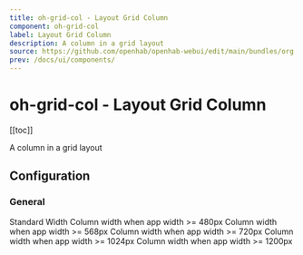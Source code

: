 ```yaml
---
title: oh-grid-col - Layout Grid Column
component: oh-grid-col
label: Layout Grid Column
description: A column in a grid layout
source: https://github.com/openhab/openhab-webui/edit/main/bundles/org.openhab.ui/doc/components/oh-grid-col.md
prev: /docs/ui/components/
---
```


# oh-grid-col - Layout Grid Column

<!-- Put a screenshot here if relevant:
![](./images/oh-grid-col/header.jpg)
-->

[[toc]]

<!-- Note: you can overwrite the definition-provided description and add your own intro/additional sections instead -->
<!-- DO NOT REMOVE the following comments if you intend to keep the definition-provided description -->
<!-- GENERATED componentDescription -->
A column in a grid layout
<!-- GENERATED /componentDescription -->

## Configuration

<!-- DO NOT REMOVE the following comments -->
<!-- GENERATED props -->
### General
<div class="props">
<PropGroup label="General">
<PropBlock type="TEXT" name="width" label="Width">
  <PropDescription>
    Standard Width
  </PropDescription>
  <PropOptions>
    <PropOption value="5" label="5 %" />
    <PropOption value="10" label="10 %" />
    <PropOption value="15" label="15 %" />
    <PropOption value="20" label="20 %" />
    <PropOption value="25" label="25 %" />
    <PropOption value="30" label="30 %" />
    <PropOption value="33" label="33 %" />
    <PropOption value="35" label="35 %" />
    <PropOption value="40" label="40 %" />
    <PropOption value="45" label="45 %" />
    <PropOption value="50" label="50 %" />
    <PropOption value="55" label="55 %" />
    <PropOption value="60" label="60 %" />
    <PropOption value="65" label="65 %" />
    <PropOption value="66" label="66 %" />
    <PropOption value="70" label="70 %" />
    <PropOption value="75" label="75 %" />
    <PropOption value="80" label="80 %" />
    <PropOption value="85" label="85 %" />
    <PropOption value="90" label="90 %" />
    <PropOption value="95" label="95 %" />
    <PropOption value="100" label="100 %" />
  </PropOptions>
</PropBlock>
<PropBlock type="TEXT" name="xsmall" label="Width (XS)">
  <PropDescription>
    Column width when app width >= 480px
  </PropDescription>
  <PropOptions>
    <PropOption value="5" label="5 %" />
    <PropOption value="10" label="10 %" />
    <PropOption value="15" label="15 %" />
    <PropOption value="20" label="20 %" />
    <PropOption value="25" label="25 %" />
    <PropOption value="30" label="30 %" />
    <PropOption value="33" label="33 %" />
    <PropOption value="35" label="35 %" />
    <PropOption value="40" label="40 %" />
    <PropOption value="45" label="45 %" />
    <PropOption value="50" label="50 %" />
    <PropOption value="55" label="55 %" />
    <PropOption value="60" label="60 %" />
    <PropOption value="65" label="65 %" />
    <PropOption value="66" label="66 %" />
    <PropOption value="70" label="70 %" />
    <PropOption value="75" label="75 %" />
    <PropOption value="80" label="80 %" />
    <PropOption value="85" label="85 %" />
    <PropOption value="90" label="90 %" />
    <PropOption value="95" label="95 %" />
    <PropOption value="100" label="100 %" />
  </PropOptions>
</PropBlock>
<PropBlock type="TEXT" name="small" label="Width (S)">
  <PropDescription>
    Column width when app width >= 568px
  </PropDescription>
  <PropOptions>
    <PropOption value="5" label="5 %" />
    <PropOption value="10" label="10 %" />
    <PropOption value="15" label="15 %" />
    <PropOption value="20" label="20 %" />
    <PropOption value="25" label="25 %" />
    <PropOption value="30" label="30 %" />
    <PropOption value="33" label="33 %" />
    <PropOption value="35" label="35 %" />
    <PropOption value="40" label="40 %" />
    <PropOption value="45" label="45 %" />
    <PropOption value="50" label="50 %" />
    <PropOption value="55" label="55 %" />
    <PropOption value="60" label="60 %" />
    <PropOption value="65" label="65 %" />
    <PropOption value="66" label="66 %" />
    <PropOption value="70" label="70 %" />
    <PropOption value="75" label="75 %" />
    <PropOption value="80" label="80 %" />
    <PropOption value="85" label="85 %" />
    <PropOption value="90" label="90 %" />
    <PropOption value="95" label="95 %" />
    <PropOption value="100" label="100 %" />
  </PropOptions>
</PropBlock>
<PropBlock type="TEXT" name="medium" label="Width (M)">
  <PropDescription>
    Column width when app width >= 720px
  </PropDescription>
  <PropOptions>
    <PropOption value="5" label="5 %" />
    <PropOption value="10" label="10 %" />
    <PropOption value="15" label="15 %" />
    <PropOption value="20" label="20 %" />
    <PropOption value="25" label="25 %" />
    <PropOption value="30" label="30 %" />
    <PropOption value="33" label="33 %" />
    <PropOption value="35" label="35 %" />
    <PropOption value="40" label="40 %" />
    <PropOption value="45" label="45 %" />
    <PropOption value="50" label="50 %" />
    <PropOption value="55" label="55 %" />
    <PropOption value="60" label="60 %" />
    <PropOption value="65" label="65 %" />
    <PropOption value="66" label="66 %" />
    <PropOption value="70" label="70 %" />
    <PropOption value="75" label="75 %" />
    <PropOption value="80" label="80 %" />
    <PropOption value="85" label="85 %" />
    <PropOption value="90" label="90 %" />
    <PropOption value="95" label="95 %" />
    <PropOption value="100" label="100 %" />
  </PropOptions>
</PropBlock>
<PropBlock type="TEXT" name="large" label="Width (L)">
  <PropDescription>
    Column width when app width >= 1024px
  </PropDescription>
  <PropOptions>
    <PropOption value="5" label="5 %" />
    <PropOption value="10" label="10 %" />
    <PropOption value="15" label="15 %" />
    <PropOption value="20" label="20 %" />
    <PropOption value="25" label="25 %" />
    <PropOption value="30" label="30 %" />
    <PropOption value="33" label="33 %" />
    <PropOption value="35" label="35 %" />
    <PropOption value="40" label="40 %" />
    <PropOption value="45" label="45 %" />
    <PropOption value="50" label="50 %" />
    <PropOption value="55" label="55 %" />
    <PropOption value="60" label="60 %" />
    <PropOption value="65" label="65 %" />
    <PropOption value="66" label="66 %" />
    <PropOption value="70" label="70 %" />
    <PropOption value="75" label="75 %" />
    <PropOption value="80" label="80 %" />
    <PropOption value="85" label="85 %" />
    <PropOption value="90" label="90 %" />
    <PropOption value="95" label="95 %" />
    <PropOption value="100" label="100 %" />
  </PropOptions>
</PropBlock>
<PropBlock type="TEXT" name="xlarge" label="Width (XL)">
  <PropDescription>
    Column width when app width >= 1200px
  </PropDescription>
  <PropOptions>
    <PropOption value="5" label="5 %" />
    <PropOption value="10" label="10 %" />
    <PropOption value="15" label="15 %" />
    <PropOption value="20" label="20 %" />
    <PropOption value="25" label="25 %" />
    <PropOption value="30" label="30 %" />
    <PropOption value="33" label="33 %" />
    <PropOption value="35" label="35 %" />
    <PropOption value="40" label="40 %" />
    <PropOption value="45" label="45 %" />
    <PropOption value="50" label="50 %" />
    <PropOption value="55" label="55 %" />
    <PropOption value="60" label="60 %" />
    <PropOption value="65" label="65 %" />
    <PropOption value="66" label="66 %" />
    <PropOption value="70" label="70 %" />
    <PropOption value="75" label="75 %" />
    <PropOption value="80" label="80 %" />
    <PropOption value="85" label="85 %" />
    <PropOption value="90" label="90 %" />
    <PropOption value="95" label="95 %" />
    <PropOption value="100" label="100 %" />
  </PropOptions>
</PropBlock>
</PropGroup>
</div>


<!-- GENERATED /props -->

<!-- If applicable describe how properties are forwarded to a underlying component from Framework7, ECharts, etc.:
### Inherited Properties

-->

<!-- If applicable describe the slots recognized by the component and what they represent:
### Slots

#### `default`

The contents of the oh-grid-col.

-->

<!-- Add as many examples as desired - put the YAML in a details container when it becomes too long (~150/200+ lines):
## Examples

### Example 1

![](./images/oh-grid-col/example1.jpg)

```yaml
component: oh-grid-col
config:
  prop1: value1
  prop2: value2
```

### Example 2

![](./images/oh-grid-col/example2.jpg)

::: details YAML
```yaml
component: oh-grid-col
config:
  prop1: value1
  prop2: value2
slots
```
:::

-->

<!-- Try to clean up URLs to the forum (https://community.openhab.org/t/<threadID>[/<postID>] should suffice)
## Community Resources

- [Community Post 1](https://community.openhab.org/t/12345)
- [Community Post 2](https://community.openhab.org/t/23456)
-->
